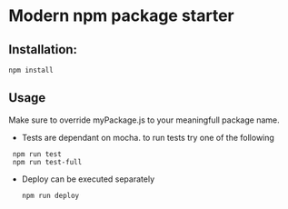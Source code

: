 # Modern npm package starter

## Installation:
```
npm install

```

## Usage

Make sure to override myPackage.js to your meaningfull package name.

* Tests are dependant on mocha. to run tests try one of the following
 ```
  npm run test
  npm run test-full
 ```

* Deploy can be executed separately
  ```
  npm run deploy

  ```